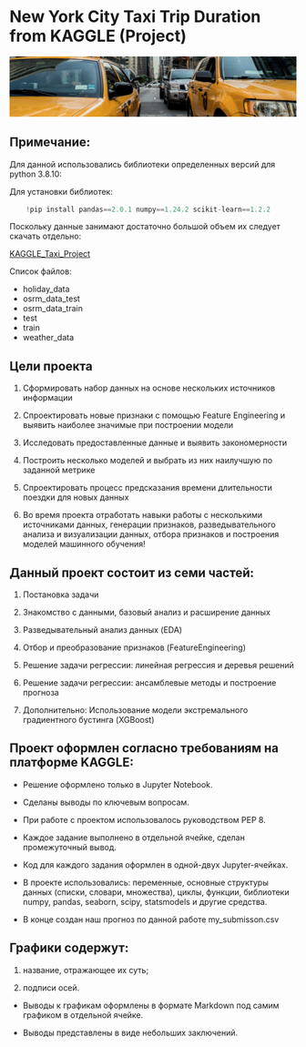 # New York City Taxi Trip Duration from KAGGLE (Project)
![](Images/image_for_readme_kaggle_project.png)

## Примечание:
Для данной использовались библиотеки определенных версий для python 3.8.10:

Для установки библиотек:

```python
    !pip install pandas==2.0.1 numpy==1.24.2 scikit-learn==1.2.2
```

Поскольку данные занимают достаточно большой объем их следует скачать отдельно:

[KAGGLE_Taxi_Project](https://disk.yandex.ru/d/VXyI1QuTC0C2FQ)

Список файлов:

- holiday_data
- osrm_data_test
- osrm_data_train
- test
- train
- weather_data

## Цели проекта

1. Сформировать набор данных на основе нескольких источников информации

2. Спроектировать новые признаки с помощью Feature Engineering и выявить наиболее значимые при построении модели

3. Исследовать предоставленные данные и выявить закономерности

4. Построить несколько моделей и выбрать из них наилучшую по заданной метрике

5. Спроектировать процесс предсказания времени длительности поездки для новых данных

6. Во время проекта отработать навыки работы с несколькими источниками данных, генерации признаков, разведывательного анализа и визуализации данных, отбора признаков и построения моделей машинного обучения!

## Данный проект состоит из семи частей:

1. Постановка задачи

2. Знакомство с данными, базовый анализ и расширение данных

3. Разведывательный анализ данных (EDA)

4. Отбор и преобразование признаков (FeatureEngineering)

5. Решение задачи регрессии: линейная регрессия и деревья решений

6. Решение задачи регрессии: ансамблевые методы и построение прогноза

7. Дополнительно: Использование модели экстремального градиентного бустинга (XGBoost)

## Проект оформлен согласно требованиям на платформе KAGGLE:

- Решение оформлено только в Jupyter Notebook.

- Cделаны выводы по ключевым вопросам.

- При работе с проектом использовалось руководством PEP 8.

- Каждое задание выполнено в отдельной ячейке, сделан промежуточный вывод.

- Код для каждого задания оформлен в одной-двух Jupyter-ячейках.

- В проекте использовались: переменные, основные структуры данных (списки, словари, множества), циклы, функции, библиотеки numpy, pandas, seaborn, scipy, statsmodels и другие средства.

- В конце создан наш прогноз по данной работе my_submisson.csv

## Графики содержут: 

1. название, отражающее их суть;

2. подписи осей.

- Выводы к графикам оформлены в формате Markdown под самим графиком в отдельной ячейке.

- Выводы представлены в виде небольших заключений.
